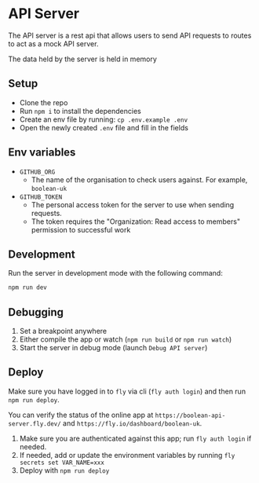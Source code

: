 # API Server

The API server is a rest api that allows users to send API requests to routes to act as a mock API server.

The data held by the server is held in memory

## Setup

- Clone the repo
- Run `npm i` to install the dependencies
- Create an env file by running: `cp .env.example .env`
- Open the newly created `.env` file and fill in the fields

## Env variables

- `GITHUB_ORG`
  - The name of the organisation to check users against. For example, `boolean-uk`
- `GITHUB_TOKEN`
  - The personal access token for the server to use when sending requests.
  - The token requires the "Organization: Read access to members" permission to successful work

## Development

Run the server in development mode with the following command:

```bash
npm run dev
```

## Debugging

1. Set a breakpoint anywhere
2. Either compile the app or watch (`npm run build` or `npm run watch`)
3. Start the server in debug mode (launch `Debug API server`)

## Deploy

Make sure you have logged in to `fly` via cli (`fly auth login`) and then run `npm run deploy`.

You can verify the status of the online app at `https://boolean-api-server.fly.dev/` and `https://fly.io/dashboard/boolean-uk`.

1. Make sure you are authenticated against this app; run `fly auth login` if needed.
2. If needed, add or update the environment variables by running `fly secrets set VAR_NAME=xxx`
3. Deploy with `npm run deploy`

